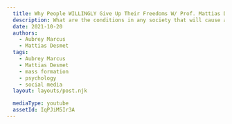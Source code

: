 ```yaml
---
  title: Why People WILLINGLY Give Up Their Freedoms W/ Prof. Mattias Desmet |Mass Formation Psychosis
  description: What are the conditions in any society that will cause a people to willingly sacrifice their freedoms? Mattias Desmet has studied and lectured extensively on this phenomenon. He is a professor of clinical psychology at Ghent University has and holds a masters degree in statistics. After noticing some anomalies in the statistical analyses conducted during the pandemic, he became concerned by the consensus narrative. He joined me today to discuss his expertise in a phenomenon called ‘mass formation’, a type of collective hypnosis essential for the rise of totalitarian regimes. He provides the step by step formula for this collective psychosis to take hold and how this relates to our current situation. He cautions against the dangers of our current societal landscape and offers solutions both individually and collectively to prevent the willing sacrifice of our freedoms.
  date: 2021-10-20
  authors:
    - Aubrey Marcus
    - Mattias Desmet
  tags:
    - Aubrey Marcus
    - Mattias Desmet
    - mass formation
    - psychology
    - social media
  layout: layouts/post.njk

  mediaType: youtube
  assetId: IqPJiM5Ir3A
---
```

